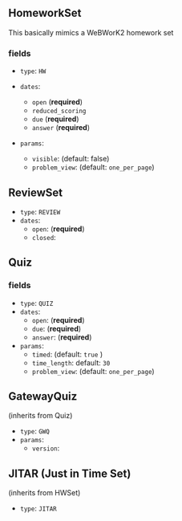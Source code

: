 ## HomeworkSet

This basically mimics a WeBWorK2 homework set

### fields

- `type`: `HW`

- `dates`:
  - `open` (**required**)
  - `reduced_scoring`
  - `due` (**required**)
  - `answer` (**required**)

- `params`:
  - `visible`: (default: false)
  - `problem_view`: (default: `one_per_page`)

## ReviewSet

- `type`: `REVIEW`
- `dates`:
  - `open`: (**required**)
  - `closed`: 

## Quiz

### fields

- `type`: `QUIZ`
- `dates`: 
  - `open`:  (**required**) 
  - `due`: (**required**)
  - `answer`:  (**required**)
- `params`:
  - `timed`:  (default: `true` )
  - `time_length`: default: `30`
  - `problem_view`: (default: `one_per_page`)

## GatewayQuiz

(inherits from Quiz)

- `type`: `GWQ`
- `params`:
  - `version`: 

## JITAR (Just in Time Set)

(inherits from HWSet)

- `type`: `JITAR`